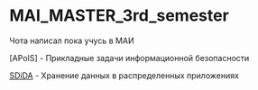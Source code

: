 # MAI_MASTER_3rd_semester

Чота написал пока учусь в МАИ

[APoIS] - Прикладные задачи информационной безопасности

[SDiDA](SDiDA) - Хранение данных в распределенных приложениях
